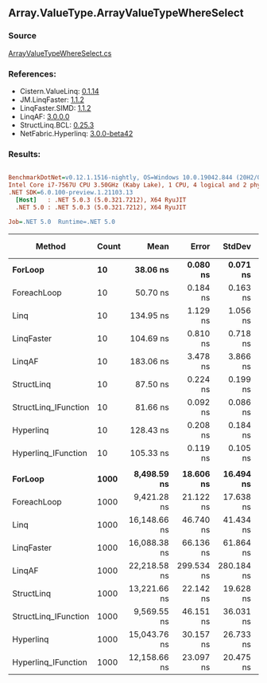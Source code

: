 ﻿## Array.ValueType.ArrayValueTypeWhereSelect

### Source
[ArrayValueTypeWhereSelect.cs](../LinqBenchmarks/Array/ValueType/ArrayValueTypeWhereSelect.cs)

### References:
- Cistern.ValueLinq: [0.1.14](https://www.nuget.org/packages/Cistern.ValueLinq/0.1.14)
- JM.LinqFaster: [1.1.2](https://www.nuget.org/packages/JM.LinqFaster/1.1.2)
- LinqFaster.SIMD: [1.1.2](https://www.nuget.org/packages/LinqFaster.SIMD/1.0.3)
- LinqAF: [3.0.0.0](https://www.nuget.org/packages/LinqAF/3.0.0.0)
- StructLinq.BCL: [0.25.3](https://www.nuget.org/packages/StructLinq.BCL/0.25.3)
- NetFabric.Hyperlinq: [3.0.0-beta42](https://www.nuget.org/packages/NetFabric.Hyperlinq/3.0.0-beta42)

### Results:
``` ini

BenchmarkDotNet=v0.12.1.1516-nightly, OS=Windows 10.0.19042.844 (20H2/October2020Update)
Intel Core i7-7567U CPU 3.50GHz (Kaby Lake), 1 CPU, 4 logical and 2 physical cores
.NET SDK=6.0.100-preview.1.21103.13
  [Host]   : .NET 5.0.3 (5.0.321.7212), X64 RyuJIT
  .NET 5.0 : .NET 5.0.3 (5.0.321.7212), X64 RyuJIT

Job=.NET 5.0  Runtime=.NET 5.0  

```
|               Method | Count |         Mean |      Error |     StdDev | Ratio | RatioSD |   Gen 0 | Gen 1 | Gen 2 | Allocated |
|--------------------- |------ |-------------:|-----------:|-----------:|------:|--------:|--------:|------:|------:|----------:|
|              **ForLoop** |    **10** |     **38.06 ns** |   **0.080 ns** |   **0.071 ns** |  **1.00** |    **0.00** |       **-** |     **-** |     **-** |         **-** |
|          ForeachLoop |    10 |     50.70 ns |   0.184 ns |   0.163 ns |  1.33 |    0.00 |       - |     - |     - |         - |
|                 Linq |    10 |    134.95 ns |   1.129 ns |   1.056 ns |  3.55 |    0.03 |  0.1032 |     - |     - |     216 B |
|           LinqFaster |    10 |    104.69 ns |   0.810 ns |   0.718 ns |  2.75 |    0.02 |  0.3901 |     - |     - |     816 B |
|               LinqAF |    10 |    183.06 ns |   3.478 ns |   3.866 ns |  4.83 |    0.11 |       - |     - |     - |         - |
|           StructLinq |    10 |     87.50 ns |   0.224 ns |   0.199 ns |  2.30 |    0.01 |  0.0305 |     - |     - |      64 B |
| StructLinq_IFunction |    10 |     81.66 ns |   0.092 ns |   0.086 ns |  2.15 |    0.01 |       - |     - |     - |         - |
|            Hyperlinq |    10 |    128.43 ns |   0.208 ns |   0.184 ns |  3.37 |    0.01 |       - |     - |     - |         - |
|  Hyperlinq_IFunction |    10 |    105.33 ns |   0.119 ns |   0.105 ns |  2.77 |    0.01 |       - |     - |     - |         - |
|                      |       |              |            |            |       |         |         |       |       |           |
|              **ForLoop** |  **1000** |  **8,498.59 ns** |  **18.606 ns** |  **16.494 ns** |  **1.00** |    **0.00** |       **-** |     **-** |     **-** |         **-** |
|          ForeachLoop |  1000 |  9,421.28 ns |  21.122 ns |  17.638 ns |  1.11 |    0.00 |       - |     - |     - |         - |
|                 Linq |  1000 | 16,148.66 ns |  46.740 ns |  41.434 ns |  1.90 |    0.00 |  0.0916 |     - |     - |     216 B |
|           LinqFaster |  1000 | 16,088.38 ns |  66.136 ns |  61.864 ns |  1.89 |    0.01 | 45.4407 |     - |     - |  96,240 B |
|               LinqAF |  1000 | 22,218.58 ns | 299.534 ns | 280.184 ns |  2.61 |    0.03 |       - |     - |     - |         - |
|           StructLinq |  1000 | 13,221.66 ns |  22.142 ns |  19.628 ns |  1.56 |    0.00 |  0.0305 |     - |     - |      64 B |
| StructLinq_IFunction |  1000 |  9,569.55 ns |  46.151 ns |  36.031 ns |  1.13 |    0.00 |       - |     - |     - |         - |
|            Hyperlinq |  1000 | 15,043.76 ns |  30.157 ns |  26.733 ns |  1.77 |    0.00 |       - |     - |     - |         - |
|  Hyperlinq_IFunction |  1000 | 12,158.66 ns |  23.097 ns |  20.475 ns |  1.43 |    0.00 |       - |     - |     - |         - |
